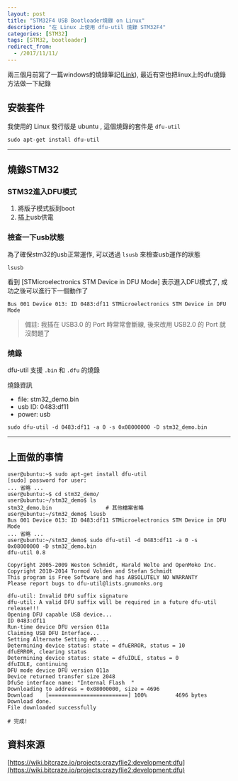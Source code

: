 ```yaml
---
layout: post
title: "STM32F4 USB Bootloader燒錄 on Linux"
description: "在 Linux 上使用 dfu-util 燒錄 STM32F4"
categories: [STM32]
tags: [STM32, bootloader]
redirect_from:
  - /2017/11/11/
---
```


兩三個月前寫了一篇windows的燒錄筆記([Link](https://yuhao-kuo.github.io/)), 最近有空也把linux上的dfu燒錄方法做一下紀錄

## 安裝套件

我使用的 Linux 發行版是 ubuntu , 這個燒錄的套件是 `dfu-util`

```
sudo apt-get install dfu-util
```

---

## 燒錄STM32

### STM32進入DFU模式

1. 將版子模式扳到boot
2. 插上usb供電

### 檢查一下usb狀態

為了確保stm32的usb正常運作, 可以透過 `lsusb` 來檢查usb運作的狀態

```
lsusb
```

看到 [STMicroelectronics STM Device in DFU Mode] 表示進入DFU模式了, 成功之後可以進行下一個動作了

```
Bus 001 Device 013: ID 0483:df11 STMicroelectronics STM Device in DFU Mode
```

> 備註: 我插在 USB3.0 的 Port 時常常會斷線, 後來改用 USB2.0 的 Port 就沒問題了

### 燒錄

dfu-util 支援 `.bin` 和 `.dfu` 的燒錄

燒錄資訊

* file: stm32_demo.bin
* usb ID: 0483:df11
* power: usb

```
sudo dfu-util -d 0483:df11 -a 0 -s 0x08000000 -D stm32_demo.bin
```

---

## 上面做的事情

```
user@ubuntu:~$ sudo apt-get install dfu-util
[sudo] password for user:
... 省略 ...
user@ubuntu:~$ cd stm32_demo/
user@ubuntu:~/stm32_demo$ ls
stm32_demo.bin                 # 其他檔案省略
user@ubuntu:~/stm32_demo$ lsusb
Bus 001 Device 013: ID 0483:df11 STMicroelectronics STM Device in DFU Mode
... 省略 ...
user@ubuntu:~/stm32_demo$ sudo dfu-util -d 0483:df11 -a 0 -s 0x08000000 -D stm32_demo.bin
dfu-util 0.8

Copyright 2005-2009 Weston Schmidt, Harald Welte and OpenMoko Inc.
Copyright 2010-2014 Tormod Volden and Stefan Schmidt
This program is Free Software and has ABSOLUTELY NO WARRANTY
Please report bugs to dfu-util@lists.gnumonks.org

dfu-util: Invalid DFU suffix signature
dfu-util: A valid DFU suffix will be required in a future dfu-util release!!!
Opening DFU capable USB device...
ID 0483:df11
Run-time device DFU version 011a
Claiming USB DFU Interface...
Setting Alternate Setting #0 ...
Determining device status: state = dfuERROR, status = 10
dfuERROR, clearing status
Determining device status: state = dfuIDLE, status = 0
dfuIDLE, continuing
DFU mode device DFU version 011a
Device returned transfer size 2048
DfuSe interface name: "Internal Flash  "
Downloading to address = 0x08000000, size = 4696
Download	[=========================] 100%         4696 bytes
Download done.
File downloaded successfully

# 完成!
```

## 資料來源

[https://wiki.bitcraze.io/projects:crazyflie2:development:dfu](https://wiki.bitcraze.io/projects:crazyflie2:development:dfu)